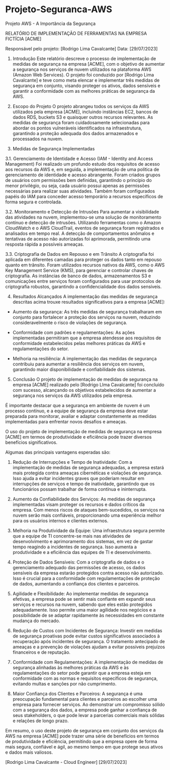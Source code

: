 # Projeto-Seguranca-AWS
Projeto AWS - A Importância da Segurança

RELATÓRIO DE IMPLEMENTAÇÃO DE FERRAMENTAS NA EMPRESA FICTÍCIA [ACME]

Responsável pelo projeto: [Rodrigo Lima Cavalcante]
Data: [29/07/2023]

1. Introdução
Este relatório descreve o processo de implementação de medidas de segurança na empresa [ACME], com o objetivo de aumentar a segurança nos serviços de nuvem utilizados na plataforma AWS (Amazon Web Services). O projeto foi conduzido por [Rodrigo Lima Cavalcante] e teve como meta elencar e implementar três medidas de segurança em conjunto, visando proteger os ativos, dados sensíveis e garantir a conformidade com as melhores práticas de segurança da AWS.

2. Escopo do Projeto
O projeto abrangeu todos os serviços da AWS utilizados pela empresa [ACME], incluindo instâncias EC2, bancos de dados RDS, buckets S3 e quaisquer outros recursos relevantes. As medidas de segurança foram cuidadosamente selecionadas para abordar os pontos vulneráveis identificados na infraestrutura, garantindo a proteção adequada dos dados armazenados e processados na nuvem.

3. Medidas de Segurança Implementadas

3.1. Gerenciamento de Identidade e Acesso (IAM - Identity and Access Management)
Foi realizado um profundo estudo dos requisitos de acesso aos recursos da AWS e, em seguida, a implementação de uma política de gerenciamento de identidade e acesso abrangente. Foram criados grupos de usuários com permissões bem definidas, garantindo o princípio do menor privilégio, ou seja, cada usuário possui apenas as permissões necessárias para realizar suas atividades. Também foram configurados papéis do IAM para conceder acesso temporário a recursos específicos de forma segura e controlada.

3.2. Monitoramento e Detecção de Intrusões
Para aumentar a visibilidade das atividades na nuvem, implementou-se uma solução de monitoramento contínuo e detecção de intrusões. Utilizando ferramentas como o Amazon CloudWatch e o AWS CloudTrail, eventos de segurança foram registrados e analisados em tempo real. A detecção de comportamentos anômalos e tentativas de acesso não autorizadas foi aprimorada, permitindo uma resposta rápida a possíveis ameaças.

3.3. Criptografia de Dados em Repouso e em Trânsito
A criptografia foi aplicada em diferentes camadas para proteger os dados tanto em repouso quanto em trânsito. Foram utilizados recursos nativos da AWS, como o AWS Key Management Service (KMS), para gerenciar e controlar chaves de criptografia. As instâncias de banco de dados, armazenamentos S3 e comunicações entre serviços foram configurados para usar protocolos de criptografia robustos, garantindo a confidencialidade dos dados sensíveis.

4. Resultados Alcançados
A implementação das medidas de segurança descritas acima trouxe resultados significativos para a empresa [ACME]:

- Aumento da segurança: As três medidas de segurança trabalharam em conjunto para fortalecer a proteção dos serviços na nuvem, reduzindo consideravelmente o risco de violações de segurança.

- Conformidade com padrões e regulamentações: As ações implementadas permitiram que a empresa atendesse aos requisitos de conformidade estabelecidos pelas melhores práticas da AWS e regulamentações do setor.

- Melhoria na resiliência: A implementação das medidas de segurança contribuiu para aumentar a resiliência dos serviços em nuvem, garantindo maior disponibilidade e confiabilidade dos sistemas.

5. Conclusão
O projeto de implementação de medidas de segurança na empresa [ACME] realizado pelo [Rodrigo LIma Cavalcante] foi concluído com sucesso, alcançando os objetivos estabelecidos de aumentar a segurança nos serviços da AWS utilizados pela empresa.

É importante destacar que a segurança em ambiente de nuvem é um processo contínuo, e a equipe de segurança da empresa deve estar preparada para monitorar, avaliar e adaptar constantemente as medidas implementadas para enfrentar novos desafios e ameaças.

O uso do projeto de implementação de medidas de segurança na empresa [ACME] em termos de produtividade e eficiência pode trazer diversos benefícios significativos.

Algumas das principais vantagens esperadas são:

1. Redução de Interrupções e Tempo de Inatividade: Com a implementação de medidas de segurança adequadas, a empresa estará mais protegida contra ameaças cibernéticas e violações de segurança. Isso ajuda a evitar incidentes graves que poderiam resultar em interrupções de serviços e tempo de inatividade, garantindo que os funcionários possam trabalhar de forma contínua e ininterrupta.

2. Aumento da Confiabilidade dos Serviços: As medidas de segurança implementadas visam proteger os recursos e dados críticos da empresa. Com menos riscos de ataques bem-sucedidos, os serviços na nuvem serão mais confiáveis, proporcionando uma experiência melhor para os usuários internos e clientes externos.

3. Melhoria na Produtividade da Equipe: Uma infraestrutura segura permite que a equipe de TI concentre-se mais nas atividades de desenvolvimento e aprimoramento dos sistemas, em vez de gastar tempo reagindo a incidentes de segurança. Isso aumenta a produtividade e a eficiência das equipes de TI e desenvolvimento.

4. Proteção de Dados Sensíveis: Com a criptografia de dados e o gerenciamento adequado das permissões de acesso, os dados sensíveis da empresa estarão protegidos contra acesso não autorizado. Isso é crucial para a conformidade com regulamentações de proteção de dados, aumentando a confiança dos clientes e parceiros.

5. Agilidade e Flexibilidade: Ao implementar medidas de segurança efetivas, a empresa pode se sentir mais confiante em expandir seus serviços e recursos na nuvem, sabendo que eles estão protegidos adequadamente. Isso permite uma maior agilidade nos negócios e a possibilidade de se adaptar rapidamente às necessidades em constante mudança do mercado.

6. Redução de Custos com Incidentes de Segurança: Investir em medidas de segurança proativas pode evitar custos significativos associados à recuperação após incidentes de segurança. O tratamento antecipado de ameaças e a prevenção de violações ajudam a evitar possíveis prejuízos financeiros e de reputação.

7. Conformidade com Regulamentações: A implementação de medidas de segurança alinhadas às melhores práticas da AWS e às regulamentações do setor pode garantir que a empresa esteja em conformidade com as normas e requisitos específicos de segurança, evitando multas e sanções por não cumprimento.

8. Maior Confiança dos Clientes e Parceiros: A segurança é uma preocupação fundamental para clientes e parceiros ao escolher uma empresa para fornecer serviços. Ao demonstrar um compromisso sólido com a segurança dos dados, a empresa pode ganhar a confiança de seus stakeholders, o que pode levar a parcerias comerciais mais sólidas e relações de longo prazo.

Em resumo, o uso deste projeto de segurança em conjunto dos serviços da AWS na empresa [ACME] pode trazer uma série de benefícios em termos de produtividade e eficiência, permitindo que a empresa opere de forma mais segura, confiável e ágil, ao mesmo tempo em que protege seus ativos e dados mais valiosos.

[Rodrigo Lima Cavalcante - Cloud Engineer]
[29/07/2023]
